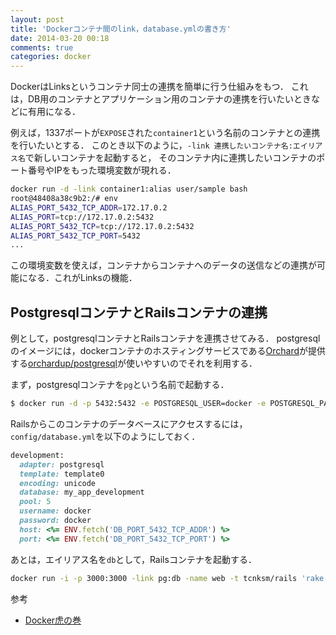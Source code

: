 ```yaml
---
layout: post
title: 'Dockerコンテナ間のlink，database.ymlの書き方'
date: 2014-03-20 00:18
comments: true
categories: docker
---
```


DockerはLinksというコンテナ同士の連携を簡単に行う仕組みをもつ．
これは，DB用のコンテナとアプリケーション用のコンテナの連携を行いたいときなどに有用になる．

例えば，1337ポートが`EXPOSE`された`container1`という名前のコンテナとの連携を行いたいとする．
このとき以下のように，`-link 連携したいコンテナ名:エイリアス名`で新しいコンテナを起動すると，
そのコンテナ内に連携したいコンテナのポート番号やIPをもった環境変数が現れる．

```bash
docker run -d -link container1:alias user/sample bash
root@48408a38c9b2:/# env
ALIAS_PORT_5432_TCP_ADDR=172.17.0.2
ALIAS_PORT=tcp://172.17.0.2:5432
ALIAS_PORT_5432_TCP=tcp://172.17.0.2:5432
ALIAS_PORT_5432_TCP_PORT=5432
...
```
この環境変数を使えば，コンテナからコンテナへのデータの送信などの連携が可能になる．これがLinksの機能．

## PostgresqlコンテナとRailsコンテナの連携

例として，postgresqlコンテナとRailsコンテナを連携させてみる．
postgresqlのイメージには，dockerコンテナのホスティングサービスである[Orchard](https://orchardup.com/)が提供する[orchardup/postgresql]()が使いやすいのでそれを利用する．

まず，postgresqlコンテナを`pg`という名前で起動する．

```bash
$ docker run -d -p 5432:5432 -e POSTGRESQL_USER=docker -e POSTGRESQL_PASS=docker -name pg orchardup/postgresql
```

Railsからこのコンテナのデータベースにアクセスするには，`config/database.yml`を以下のようにしておく．

```ruby
development:
  adapter: postgresql
  template: template0
  encoding: unicode
  database: my_app_development
  pool: 5
  username: docker
  password: docker
  host: <%= ENV.fetch('DB_PORT_5432_TCP_ADDR') %>
  port: <%= ENV.fetch('DB_PORT_5432_TCP_PORT') %>
```

あとは，エイリアス名を`db`として，Railsコンテナを起動する．

```bash
docker run -i -p 3000:3000 -link pg:db -name web -t tcnksm/rails 'rake db:create && rake db:migrate && rails s'
```

参考

- [Docker虎の巻](https://gist.github.com/tcnksm/7700047)

